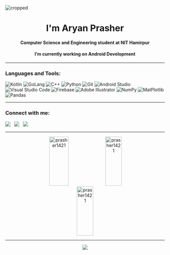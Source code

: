 
![cropped](https://user-images.githubusercontent.com/98453503/230014488-4ff614d7-a507-47c6-bdf7-ecf35cc1691f.gif)
<h1 align="center">I'm Aryan Prasher</h1>
<h4 align="center">Computer Science and Engineering student at NIT Hamirpur</h3>
<h4 align="center"> I’m currently working on Android Development</h3>
<hr>

<h3 align="left">Languages and Tools:</h3>

![Kotlin](https://img.shields.io/badge/kotlin-%237F52FF.svg?style=for-the-badge&logo=kotlin&logoColor=white)
![GoLang](https://img.shields.io/badge/Go-00ADD8?style=for-the-badge&logo=go&logoColor=white)
![C++](https://img.shields.io/badge/c++-%2300599C.svg?style=for-the-badge&logo=c%2B%2B&logoColor=white)
![Python](https://github.com/prasher1421/prasher1421/assets/102376045/a0a05705-f9ac-445f-8908-7edf83433053)
![Git](https://img.shields.io/badge/git-%23F05033.svg?style=for-the-badge&logo=git&logoColor=white)
![Android Studio](https://img.shields.io/badge/Android%20Studio-3DDC84.svg?style=for-the-badge&logo=android-studio&logoColor=white)
![Visual Studio Code](https://img.shields.io/badge/Visual%20Studio%20Code-0078d7.svg?style=for-the-badge&logo=visual-studio-code&logoColor=white)
![Firebase](https://img.shields.io/badge/Firebase-039BE5?style=for-the-badge&logo=Firebase&logoColor=white)
![Adobe Illustrator](https://img.shields.io/badge/adobe%20illustrator-%23FF9A00.svg?style=for-the-badge&logo=adobe%20illustrator&logoColor=white)
![NumPy](https://github.com/prasher1421/prasher1421/assets/102376045/e34659f6-e6e0-45f6-94dd-6b403632068f)
![MatPlotlib](https://github.com/prasher1421/prasher1421/assets/102376045/fb066469-f0e4-4b5f-8238-6655821394df)
![Pandas](https://github.com/prasher1421/prasher1421/assets/102376045/fcbf325c-8e34-4278-8312-bb98b1e7a322)


<hr>

<h3 align="left">Connect with me:</h3>
<p align="left">
  <a target="_blank"href="https://www.linkedin.com/in/aryan-prasher"><img src="https://img.shields.io/badge/linkedin-%230077B5.svg?&style=for-the-badge&logo=linkedin&logoColor=white" /></a>&nbsp;&nbsp;
  <a href="mailto:aryan1421g@gmail.com?subject=Hello%20Aryan,%20From%20Github"><img src="https://img.shields.io/badge/gmail-%23D14836.svg?&style=for-the-badge&logo=gmail&logoColor=white" /></a>&nbsp;&nbsp;
  <a target="_blank"href="https://twitter.com/AryanPr1421"><img src="https://img.shields.io/badge/twitter-%231DA1F2.svg?&style=for-the-badge&logo=twitter&logoColor=white" /></a>&nbsp;&nbsp;
</p>  

<hr>
<p align="center">
   <img width="35%" height="155px" src="https://github-readme-stats.vercel.app/api/top-langs/?username=prasher1421&hide_border=true&theme=tokyonight&layout=compact&hide_border=true" alt="prasher1421" />
  <img width="32%" height="155px" src="https://github-readme-streak-stats.herokuapp.com/?user=prasher1421&hide_border=true&theme=tokyonight" alt="prasher1421"/>
   <img width="32%"height="155px" src="https://github-readme-stats.vercel.app/api?username=prasher1421&show_icons=true&hide_border=true&theme=tokyonight" alt="prasher1421"/>
 
</p>
</div> 
<p align="center">
</p>
<hr>

       
<p align="center">
  <img src="https://capsule-render.vercel.app/api?type=waving&color=gradient&height=90&section=footer&width=100%"/>
</p>

<!---
prasher1421/prasher1421 is a ✨ special ✨ repository because its `README.md` (this file) appears on your GitHub profile.
You can click the Preview link to take a look at your changes.
--->

